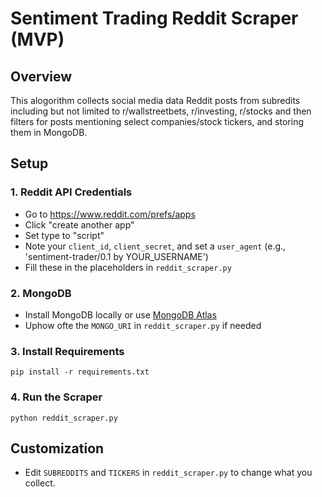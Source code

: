 # Sentiment Trading Reddit Scraper (MVP)

## Overview
This alogorithm collects social media data Reddit posts from subredits including but not limited to r/wallstreetbets, r/investing, r/stocks and then filters for posts mentioning select companies/stock tickers, and storing them in MongoDB.

## Setup

### 1. Reddit API Credentials
- Go to https://www.reddit.com/prefs/apps
- Click "create another app"
- Set type to "script"
- Note your `client_id`, `client_secret`, and set a `user_agent` (e.g., 'sentiment-trader/0.1 by YOUR_USERNAME')
- Fill these in the placeholders in `reddit_scraper.py`

### 2. MongoDB
- Install MongoDB locally or use [MongoDB Atlas](https://www.mongodb.com/cloud/atlas)
- Uphow ofte the `MONGO_URI` in `reddit_scraper.py` if needed

### 3. Install Requirements
```
pip install -r requirements.txt
```

### 4. Run the Scraper
```
python reddit_scraper.py
```

## Customization
- Edit `SUBREDDITS` and `TICKERS` in `reddit_scraper.py` to change what you collect.
